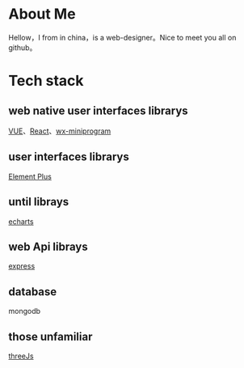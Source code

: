 # About Me
  Hellow，I from in china，is a web-designer。Nice to meet you all on github。

# Tech stack
## web native user interfaces librarys
  [VUE](https://cn.vuejs.org/)、[React](https://react.dev/)、[wx-miniprogram](https://developers.weixin.qq.com/miniprogram/dev/framework/)
  
## user interfaces librarys
  [Element Plus](https://element-plus.org/zh-CN/)
  
## until librays
  [echarts](https://echarts.apache.org/zh/index.html)
 
## web Api librays
  [express](https://expressjs.com/zh-cn/)

## database
  mongodb

## those unfamiliar
  [threeJs](https://threejs.org/)
  
